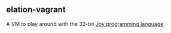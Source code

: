## elation-vagrant ##

A VM to play around with the 32-bit [Joy programming language](http://www.kevinalbrecht.com/code/joy-mirror/synops.html).
